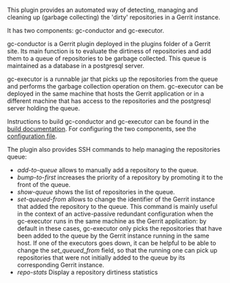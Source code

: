This plugin provides an automated way of detecting, managing and cleaning up
(garbage collecting) the 'dirty' repositories in a Gerrit instance.

It has two components: gc-conductor and gc-executor.

gc-conductor is a Gerrit plugin deployed in the plugins folder of a Gerrit site.
Its main function is to evaluate the dirtiness of repositories and add them to a
queue of repositories to be garbage collected. This queue is maintained as a
database in a postgresql server.

gc-executor is a runnable jar that picks up the repositories from the queue and
performs the garbage collection operation on them. gc-executor can be deployed
in the same machine that hosts the Gerrit application or in a different machine
that has access to the repositories and the postgresql server holding the queue.

Instructions to build gc-conductor and gc-executor can be found in the
[build documentation][build]. For configuring the two components, see the
[configuration file][config].

The plugin also provides SSH commands to help managing the repositories queue:

* _add-to-queue_ allows to manually add a repository to the queue.
* _bump-to-first_ increases the priority of a repository by promoting it to the
   front of the queue.
* _show-queue_ shows the list of repositories in the queue.
* _set-queued-from_ allows to change the identifier of the Gerrit instance that
  added the repository to the queue. This command is mainly useful in the context
  of an active-passive redundant configuration when the gc-executor runs in the
  same machine as the Gerrit application: by default in these cases, gc-executor
  only picks the repositories that have been added to the queue by the Gerrit
  instance running in the same host. If one of the executors goes down, it can be
  helpful to be able to change the _set_queued_from_ field, so that the running
  one can pick up repositories that were not initially added to the queue by its
  corresponding Gerrit instance.
* _repo-stats_ Display a repository dirtiness statistics 

[build]: build.html
[config]: config.html
